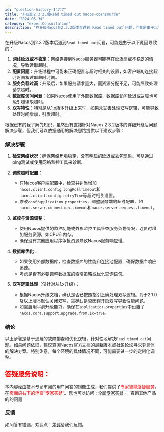 ```yaml
---
id: "question-history-14777"
title: "升级到2.3.2,后Read timed out nacos-opensource"
date: "2024-05-30"
category: "expertConsultation"
description: "在升级Nacos到2.3.2版本后遇到`Read timed out`问题，可能是由于以下原因导致的：1. **网络延迟或不稳定**：网络连接到Nacos服务器可能存在延迟高或不稳定的情况，导致读取超时。2. **配置问题**：升级过程中可能未正确配置与超时相关的设置，如客户端的连接超时时间和读取超"
---
```


在升级Nacos到2.3.2版本后遇到`Read timed out`问题，可能是由于以下原因导致的：

1. **网络延迟或不稳定**：网络连接到Nacos服务器可能存在延迟高或不稳定的情况，导致读取超时。
2. **配置问题**：升级过程中可能未正确配置与超时相关的设置，如客户端的连接超时时间和读取超时时间。
3. **服务负载过高**：升级后，如果服务请求量大，而资源分配不足，可能导致处理请求超时。
4. **数据库访问问题**：如果Nacos使用了外部数据库，数据库访问延迟或故障也可能引起读取超时。
5. **双写特性**：特别是从1.x版本升级上来时，如果未妥善处理双写逻辑，可能导致处理时间增加，引发超时。

根据已有的我了解的知识，虽然没有直接针对Nacos 2.3.2版本的详细升级后问题解决步骤，但我们可以依据通用的解决思路提供以下建议步骤：

### 解决步骤

1. **检查网络状况**：确保网络环境稳定，没有明显的延迟或丢包现象。可以通过ping测试或使用网络监控工具来诊断。

2. **调整超时配置**：
   - 在Nacos客户端配置中，检查并适当增加`nacos.client.config.longPollTimeout`和`nacos.client.config.retryTime`等超时相关设置。
   - 修改`conf/application.properties`，调整服务端的超时配置，如`nacos.server.connection.timeout`和`nacos.server.request.timeout`。

3. **监控与资源调整**：
   - 使用Nacos提供的监控功能或外部监控工具检查服务负载情况，必要时增加服务资源，如CPU和内存。
   - 确保没有其他应用程序争抢资源导致Nacos服务响应慢。

4. **数据库优化**：
   - 如果使用外部数据库，检查数据库的性能和连接池配置，确保数据库响应迅速。
   - 考虑是否有必要调整数据库的索引策略或优化查询语句。

5. **双写逻辑处理**（仅针对从1.x升级）：
   - 根据Nacos升级文档，确认是否已按照指引正确处理双写逻辑。对于2.1.0及以上版本默认关闭双写，需确认是否因误开启双写导致性能问题。
   - 如需启用平滑升级能力，确保在`application.properties`中设置了`nacos.core.support.upgrade.from.1x=true`。

### 结论

以上步骤是基于通用的故障排查和优化逻辑，针对性地解决`Read timed out`问题。如果问题依旧，建议查阅Nacos官方文档的最新版本或社区论坛寻求更具体的解决方案。特别注意，每个环境的具体情况不同，可能需要进一步的定制化调整。
## <font color="#FF0000">答疑服务说明：</font> 

本内容经由技术专家审阅的用户问答的镜像生成，我们提供了<font color="#FF0000">专家智能答疑服务</font>，在<font color="#FF0000">页面的右下的浮窗”专家答疑“</font>。您也可以访问 : [全局专家答疑](https://opensource.alibaba.com/chatBot) 。 咨询其他产品的的问题

### 反馈
如问答有错漏，欢迎点：[差评](https://ai.nacos.io/user/feedbackByEnhancerGradePOJOID?enhancerGradePOJOId=14789)给我们反馈。
